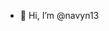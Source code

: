 - 👋 Hi, I’m @navyn13
<!---
navyn13/navyn13 is a ✨ special ✨ repository because its `README.md` (this file) appears on your GitHub profile.
You can click the Preview link to take a look at your changes.
--->
